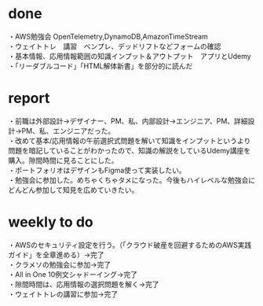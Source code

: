 # done
・AWS勉強会 OpenTelemetry,DynamoDB,AmazonTimeStream</br>
・ウェイトトレ　講習　ベンプレ、デッドリフトなどフォームの確認</br>
・基本情報、応用情報範囲の知識インプット＆アウトプット　アプリとUdemy</br>
・「リーダブルコード」「HTML解体新書」を部分的に読んだ</br>

# report
・前職は外部設計→デザイナー、PM、私、内部設計→エンジニア、PM、詳細設計→PM、私、エンジニアだった。</br>
・改めて基本/応用情報の午前選択式問題を解いて知識をインプットというより問題を暗記していることがわかったので、知識の解説をしているUdemy講座を購入。隙間時間に見ることにした。</br>
・ポートフォリオはデザインもFigma使って実装したい。</br>
・勉強会に参加した。めちゃくちゃタメになった。今後もハイレベルな勉強会にどんどん参加して知見を広めていきたい。</br>

# weekly to do
・AWSのセキュリティ設定を行う。（「クラウド破産を回避するためのAWS実践ガイド」を全章進める）→完了</br>
・クラメソの勉強会に参加→完了</br>
・All in One 10例文シャドーイング→完了</br>
・隙間時間は、応用情報の選択問題を解く→完了</br>
・ウェイトトレの講習に参加→完了</br>